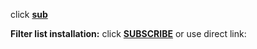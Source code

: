click **[sub](abp:subscribe?location=https://github.com/anon9931/ub/raw/master/filter.txt)**

**Filter list installation:**
click **[SUBSCRIBE](https://subscribe?location=abp:https://github.com/anon9931/ub/raw/master/filter.txt)** or use direct link:<br>
